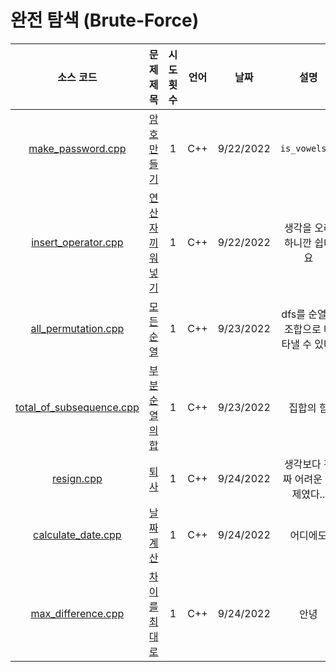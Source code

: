 # 완전 탐색 (Brute-Force)
|소스 코드|문제 제목|시도 횟수|언어|날짜|설명|
|:---:|:---:|:---:|:---:|:---:|:---:|
|[make_password.cpp](./make_password.cpp)|[암호 만들기](http://boj.kr/1759)|1|C++|9/22/2022|`is_vowels()`|
|[insert_operator.cpp](./insert_operator.cpp)|[연산자 끼워넣기](http://boj.kr/14888)|1|C++|9/22/2022|생각을 오래 하니깐 쉽네요|
|[all_permutation.cpp](./all_permutation.cpp)|[모든 순열](http://boj.kr/10974)|1|C++|9/23/2022|dfs를 순열과 조합으로 나타낼 수 있다!|
|[total_of_subsequence.cpp](./total_of_subsequence.cpp)|[부분순열의 합](http://boj.kr/1182)|1|C++|9/23/2022|집합의 힘|
|[resign.cpp](./resign.cpp)|[퇴사](http://boj.kr/14501)|1|C++|9/24/2022|생각보다 진짜 어려운 문제였다..|
|[calculate_date.cpp](./calculate_date.cpp)|[날짜 계산](http://boj.kr/1476)|1|C++|9/24/2022|어디에도|
|[max_difference.cpp](./max_difference.cpp)|[차이를 최대로](http://boj.kr/10819)|1|C++|9/24/2022|안녕|